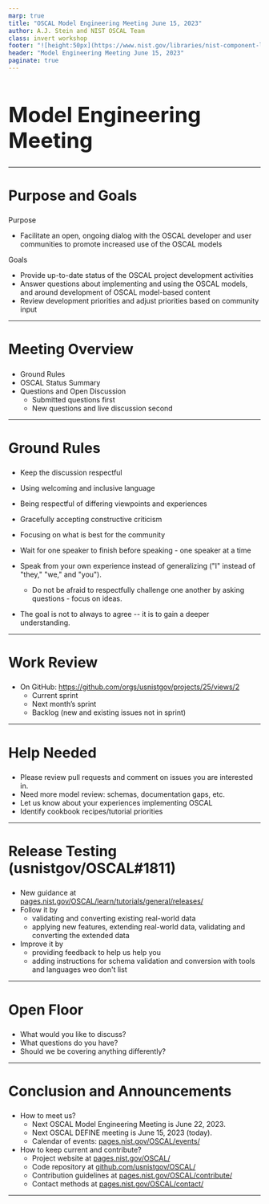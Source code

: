 ```yaml
---
marp: true
title: "OSCAL Model Engineering Meeting June 15, 2023"
author: A.J. Stein and NIST OSCAL Team
class: invert workshop
footer: "![height:50px](https://www.nist.gov/libraries/nist-component-library/dist/img/logo/NIST-Logo-Brand-White.svg)"
header: "Model Engineering Meeting June 15, 2023"
paginate: true
---
```


# Model Engineering Meeting

---

## Purpose and Goals

Purpose

- Facilitate an open, ongoing dialog with the OSCAL developer and user communities to promote increased use of the OSCAL models​

Goals

- Provide up-to-date status of the OSCAL project development activities​
- Answer questions about implementing and using the OSCAL models, and around development of OSCAL model-based content​
- Review development priorities and adjust priorities based on community input​

---

## Meeting Overview

- Ground Rules
- OSCAL Status Summary
- Questions and Open Discussion
    - Submitted questions first
    - New questions and live discussion​ second
---

## Ground Rules

- Keep the discussion respectful​
- Using welcoming and inclusive language​
- Being respectful of differing viewpoints and experiences​
- Gracefully accepting constructive criticism​
- Focusing on what is best for the community​
- Wait for one speaker to finish before speaking - one speaker at a time​
- Speak from your own experience instead of generalizing ("I" instead of "they," "we," and "you").​
    - Do not be afraid to respectfully challenge one another by asking questions - focus on ideas.​

- The goal is not to always to agree -- it is to gain a deeper understanding.

---

## Work Review

- On GitHub: https://github.com/orgs/usnistgov/projects/25/views/2​
  - Current sprint​
  - Next month’s sprint​
  - Backlog (new and existing issues not in sprint)

---

## Help Needed

- Please review pull requests and comment on issues you are interested in.​
- Need more model review: schemas, documentation gaps, etc.​
- Let us know about your experiences implementing OSCAL​
- Identify cookbook recipes/tutorial priorities

---

## Release Testing (usnistgov/OSCAL#1811)

- New guidance at [pages.nist.gov/OSCAL/learn/tutorials/general/releases/](https://pages.nist.gov/OSCAL/learn/tutorials/general/releases/)
- Follow it by
  - validating and converting existing real-world data
  - applying new features, extending real-world data, validating and converting the extended data
- Improve it by
  - providing feedback to help us help you
  - adding instructions for schema validation and conversion with tools and languages weo don't list

---

## Open Floor

- What would you like to discuss?​
- What questions do you have?​
- Should we be covering anything differently?

---

## Conclusion and Announcements

- How to meet us?
  - Next OSCAL Model Engineering Meeting is June 22, 2023.
  - Next OSCAL DEFINE meeting is June 15, 2023 (today).
  - Calendar of events: [pages.nist.gov/OSCAL/events/](https://pages.nist.gov/OSCAL/events/)
- How to keep current and contribute?
  - Project website at [pages.nist.gov/OSCAL/](https:/pages.nist.gov/OSCAL/)
  - Code repository at [github.com/usnistgov/OSCAL/](https://github.com/usnistgov/OSCAL)
  - Contribution guidelines at [pages.nist.gov/OSCAL/contribute/](https:/pages.nist.gov/OSCAL/contribute/)
  - Contact methods at [pages.nist.gov/OSCAL/contact/](https://pages.nist.gov/OSCAL/contact/)

---

<style>
  section {
    font-size: 1.2em;
  }
  h1 {
    font-size: 3em;
  }
  h2 {
    font-size: 2em;
  }
  blockquote {
    color: #FF8C00;
    font-weight: bold;
    font-style: italic;
    font-size: 1.5em;
  }
  header {
    color: #333;
    font-weight: bold;
    font-size: 1.5em;
    background-color: #fff;
    width: 100%;
    left:0;
    top:0;
    padding:10px;
  }
</style>
